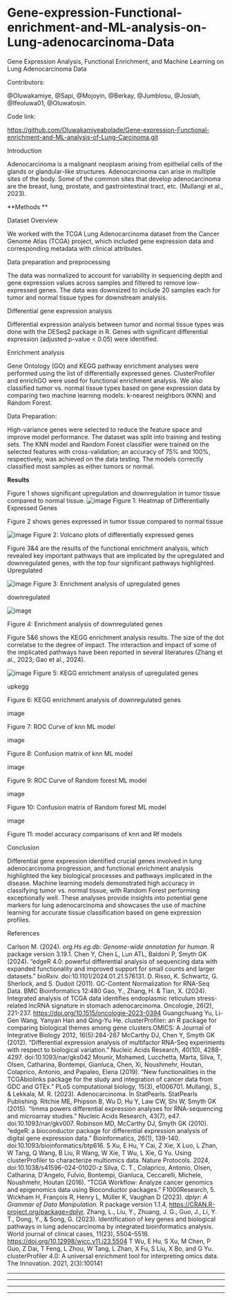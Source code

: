 # Gene-expression-Functional-enrichment-and-ML-analysis-on-Lung-adenocarcinoma-Data
Gene Expression Analysis, Functional Enrichment, and Machine Learning on Lung Adenocarcinoma Data

Contributors:

@Oluwakamiye, @Sapi, @Mojoyin, @Berkay, @Jumblosu, @Josiah, @Ifeoluwa01, @Oluwatosin.

Code link:

https://github.com/Oluwakamiyeabolade/Gene-expression-Functional-enrichment-and-ML-analysis-of-Lung-Carcinoma.git

Introduction

Adenocarcinoma is a malignant neoplasm arising from epithelial cells of the glands or glandular-like structures. Adenocarcinoma can arise in multiple sites of the body. Some of the common sites that develop adenocarcinoma are the breast, lung, prostate, and gastrointestinal tract, etc. (Mullangi et al., 2023).

**Methods **

Dataset Overview

We worked with the TCGA Lung Adenocarcinoma dataset from the Cancer Genome Atlas (TCGA) project, which included gene expression data and corresponding metadata with clinical attributes.

Data preparation and preprocessing

The data was normalized to account for variability in sequencing depth and gene expression values across samples and filtered to remove low-expressed genes. The data was downsized to include 20 samples each for tumor and normal tissue types for downstream analysis.

Differential gene expression analysis

Differential expression analysis between tumor and normal tissue types was done with the DESeq2 package in R. Genes with significant differential expression (adjusted p-value < 0.05) were identified. 

Enrichment analysis

Gene Ontology (GO) and KEGG pathway enrichment analyses were performed using the list of differentially expressed genes. ClusterProfiler and enrichGO were used for functional enrichment analysis. We also classified tumor vs. normal tissue types based on gene expression data by comparing two machine learning models: k-nearest neighbors (KNN) and Random Forest.

Data Preparation:

High-variance genes were selected to reduce the feature space and improve model performance. The dataset was split into training and testing sets. The KNN model and Random Forest classifier were trained on the selected features with cross-validation; an accuracy of 75% and 100%, respectively, was achieved on the data testing. The models correctly classified most samples as either tumors or normal.

**Results**

Figure 1 shows significant upregulation and downregulation in tumor tissue compared to normal tissue.
![image](https://github.com/user-attachments/assets/6d9537f2-469e-4285-9a96-d5727a71c21a)
Figure 1: Heatmap of Differentially Expressed Genes

Figure 2 shows genes expressed in tumor tissue compared to normal tissue  

![image](https://github.com/user-attachments/assets/0501b96e-c018-466e-84e6-ff01175b2a87)
Figure 2: Volcano plots of differentially expressed genes

Figure 3&4 are the results of the functional enrichment analysis, which revealed key important pathways that are implicated by the upregulated and downregulated genes, with the top four significant pathways highlighted.
Upregulated

![image](https://github.com/user-attachments/assets/18a3a30e-8c56-433c-a414-a3c6a488fa78)
Figure 3: Enrichment analysis of upregulated genes

downregulated

![image](https://github.com/user-attachments/assets/cdb90589-c480-45f1-858e-c05f1bd2eb4a)

Figure 4: Enrichment analysis of downregulated genes


Figure 5&6 shows the KEGG enrichment analysis results. The size of the dot correlatse to the degree of impact. The interaction and impact of some of the implicated pathways have been reported in several literatures (Zhang et al., 2023; Gao et al., 2024).

![image](https://github.com/user-attachments/assets/b1f2484c-d5dc-46c8-878a-5fee99ce509c)
Figure 5: KEGG enrichment analysis of upregulated genes

upkegg

Figure 6: KEGG enrichment analysis of downregulated genes

image

Figure 7: ROC Curve of knn ML model

image

Figure 8: Confusion matrix of knn ML model

image

Figure 9: ROC Curve of Random forest ML model

image

Figure 10: Confusion matrix of Random forest ML model

image

Figure 11: model accuracy comparisons of knn and Rf models

Conclusion

Differential gene expression identified crucial genes involved in lung adenocarcinoma progression, and functional enrichment analysis highlighted the key biological processes and pathways implicated in the disease. Machine learning models demonstrated high accuracy in classifying tumor vs. normal tissue, with Random Forest performing exceptionally well. These analyses provide insights into potential gene markers for lung adenocarcinoma and showcases the use of machine learning for accurate tissue classification based on gene expression profiles.

References

Carlson M. (2024). _org.Hs.eg.db: Genome-wide annotation for human_. R package version 3.19.1.
Chen Y, Chen L, Lun ATL, Baldoni P, Smyth GK (2024). “edgeR 4.0: powerful differential analysis of sequencing data with expanded functionality and improved support for small counts and larger datasets.” bioRxiv. doi:10.1101/2024.01.21.576131.
D. Risso, K. Schwartz, G. Sherlock, and S. Dudoit (2011). GC-Content Normalization for RNA-Seq Data. BMC Bioinformatics 12:480
Gao, Y., Zhang, H. & Tian, X. (2024). Integrated analysis of TCGA data identifies endoplasmic reticulum stress-related lncRNA signature in stomach adenocarcinoma. Oncologie, 26(2), 221-237. https://doi.org/10.1515/oncologie-2023-0394
Guangchuang Yu, Li-Gen Wang, Yanyan Han and Qing-Yu He. clusterProfiler: an R package for comparing biological themes among gene clusters.OMICS: A Journal of Integrative Biology 2012, 16(5):284-287
McCarthy DJ, Chen Y, Smyth GK (2012). “Differential expression analysis of multifactor RNA-Seq experiments with respect to biological variation.” Nucleic Acids Research, 40(10), 4288-4297. doi:10.1093/nar/gks042
Mounir, Mohamed, Lucchetta, Marta, Silva,   T, Olsen, Catharina, Bontempi, Gianluca, Chen, Xi, Noushmehr, Houtan, Colaprico, Antonio, and Papaleo, Elena (2019). “New functionalities in the TCGAbiolinks package for the study and integration of cancer data from GDC and GTEx.” PLoS computational biology, 15(3), e1006701.
Mullangi, S., & Lekkala, M. R. (2023). Adenocarcinoma. In StatPearls. StatPearls Publishing.
Ritchie ME, Phipson B, Wu D, Hu Y, Law CW, Shi W, Smyth GK (2015). “limma powers differential expression analyses for RNA-sequencing and microarray studies.” Nucleic Acids Research, 43(7), e47. doi:10.1093/nar/gkv007. 
Robinson MD, McCarthy DJ, Smyth GK (2010). “edgeR: a bioconductor package for differential expression analysis of digital gene expression data.” Bioinformatics, 26(1), 139-140. doi:10.1093/bioinformatics/btp616.
S Xu, E Hu, Y Cai, Z Xie, X Luo, L Zhan, W Tang, Q Wang, B Liu, R Wang, W Xie, T Wu, L Xie, G Yu. Using clusterProfiler to characterize multiomics data. Nature Protocols. 2024, doi:10.1038/s41596-024-01020-z
Silva, C. T., Colaprico, Antonio, Olsen, Catharina, D'Angelo, Fulvio, Bontempi, Gianluca, Ceccarelli, Michele, Noushmehr, Houtan (2016). “TCGA Workflow: Analyze cancer genomics and epigenomics data using Bioconductor packages.” F1000Research, 5.
Wickham H, François R, Henry L, Müller K, Vaughan D (2023). _dplyr: A Grammar of Data Manipulation_. R package version 1.1.4, <https://CRAN.R-project.org/package=dplyr>.
Zhang, L., Liu, Y., Zhuang, J. G., Guo, J., Li, Y. T., Dong, Y., & Song, G. (2023). Identification of key genes and biological pathways in lung adenocarcinoma by integrated bioinformatics analysis. World journal of clinical cases, 11(23), 5504–5518. https://doi.org/10.12998/wjcc.v11.i23.5504
T Wu, E Hu, S Xu, M Chen, P Guo, Z Dai, T Feng, L Zhou, W Tang, L Zhan, X Fu, S Liu, X Bo, and G Yu. clusterProfiler 4.0: A universal enrichment tool for interpreting omics data. The Innovation. 2021, 2(3):100141
** **

** **

** **

** **
